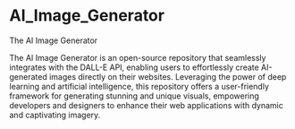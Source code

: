 # AI_Image_Generator
The AI Image Generator

The AI Image Generator is an open-source repository that seamlessly integrates with the DALL-E API, enabling users to effortlessly create AI-generated images directly on their websites. Leveraging the power of deep learning and artificial intelligence, this repository offers a user-friendly framework for generating stunning and unique visuals, empowering developers and designers to enhance their web applications with dynamic and captivating imagery.

